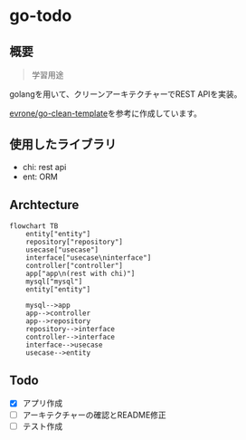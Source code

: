 # go-todo
## 概要
> 学習用途

golangを用いて、クリーンアーキテクチャーでREST APIを実装。

[evrone/go-clean-template](https://github.com/evrone/go-clean-template/tree/master)を参考に作成しています。
## 使用したライブラリ
- chi: rest api
- ent: ORM


## Archtecture
```mermaid
flowchart TB
    entity["entity"]
    repository["repository"]
    usecase["usecase"]
    interface["usecase\ninterface"]
    controller["controller"]
    app["app\n(rest with chi)"]
    mysql["mysql"]
    entity["entity"]

    mysql-->app
    app-->controller
    app-->repository
    repository-->interface
    controller-->interface
    interface-->usecase
    usecase-->entity
```

## Todo
- [x] アプリ作成
- [ ] アーキテクチャーの確認とREADME修正
- [ ] テスト作成

